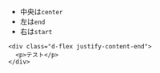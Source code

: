 - 中央は`center`
- 左は`end`
- 右は`start`
```
<div class="d-flex justify-content-end">
  <p>テスト</p>
</div>
```
